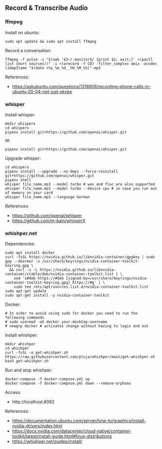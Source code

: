 ## Record & Transcribe Audio

### ffmpeg

Install on ubuntu:
```
sudo apt update && sudo apt install ffmpeg
```

Record a conversation:
```
ffmpeg -f pulse -i "$(awk '$2~/.monitor$/ {print $2; exit;}' <(pactl list short sources))" -i <(arecord -f CD) -filter_complex amix -acodec libmp3lame "$(date +%y_%m_%d__%H_%M_%S)".mp3
```

References:
- https://askubuntu.com/questions/1316606/recording-phone-calls-in-ubuntu-20-04-not-just-skype

### whisper

Install whisper:
```
mkdir whisperx
cd whisperx
pipenv install git+https://github.com/openai/whisper.git

OR

pipenv install git+https://github.com/openai/whisper.git
```

Upgrade whisper:
```
cd whisperx
pipenv install --upgrade --no-deps --force-reinstall git+https://github.com/openai/whisper.git
pipenv shell
whisper file_name.mp3 --model turbo # wav and flac are also supported
whisper file_name.mp3 --model turbo --device cpu # in case you run out of memory on your card
whisper file_name.mp3 --language German
```

References:
- https://github.com/openai/whisper
- https://github.com/m-bain/whisperX

### whishper.net

Dependencies:
```
sudo apt install docker
curl -fsSL https://nvidia.github.io/libnvidia-container/gpgkey | sudo gpg --dearmor -o /usr/share/keyrings/nvidia-container-toolkit-keyring.gpg \
  && curl -s -L https://nvidia.github.io/libnvidia-container/stable/deb/nvidia-container-toolkit.list | \
    sed 's#deb https://#deb [signed-by=/usr/share/keyrings/nvidia-container-toolkit-keyring.gpg] https://#g' | \
    sudo tee /etc/apt/sources.list.d/nvidia-container-toolkit.list
sudo apt-get update
sudo apt-get install -y nvidia-container-toolkit
```

Docker:
```
# In order to avoid using sudo for docker you need to run the following commands
# sudo usermod -aG docker your-desktop-username
# newgrp docker # activates change without having to login and out
```

Install whishper:
```
mkdir whishper
cd whishper
curl -fsSL -o get-whishper.sh https://raw.githubusercontent.com/pluja/whishper/main/get-whishper.sh
bash get-whishper.sh
```

Run and stop whishper:
```
docker-compose -f docker-compose.yml up
docker-compose -f docker-compose.yml down --remove-orphans
```

Access:
- http://localhost:8082

References:
- https://documentation.ubuntu.com/server/how-to/graphics/install-nvidia-drivers/index.html
- https://docs.nvidia.com/datacenter/cloud-native/container-toolkit/latest/install-guide.html#linux-distributions
- https://whishper.net/guides/install/
